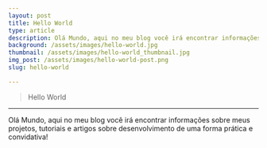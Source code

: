 ```yaml
---
layout: post
title: Hello World
type: article
description: Olá Mundo, aqui no meu blog você irá encontrar informações sobre meus projetos, tutoriais e artigos sobre desenvolvimento de uma forma prática e convidativa.
background: /assets/images/hello-world.jpg
thumbnail: /assets/images/hello-world_thumbnail.jpg
img_post: /assets/images/hello-world-post.png
slug: hello-world

---
```

> Hello World
------

Olá Mundo, aqui no meu blog você irá encontrar informações sobre meus projetos, tutoriais e artigos sobre desenvolvimento de uma forma prática e convidativa!
